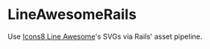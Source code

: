 # LineAwesomeRails

Use [Icons8 Line Awesome](https://github.com/icons8/line-awesome)'s SVGs via Rails' asset pipeline.
